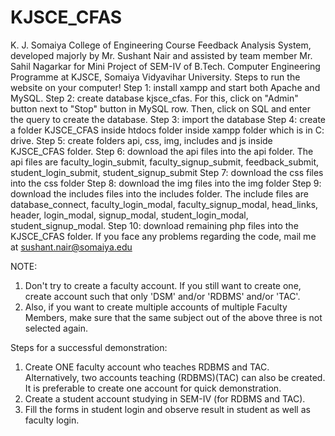# KJSCE_CFAS
K. J. Somaiya College of Engineering Course Feedback Analysis System, developed majorly by Mr. Sushant Nair and assisted by team member Mr. Sahil Nagarkar for Mini Project of SEM-IV of B.Tech. Computer Engineering Programme at KJSCE, Somaiya Vidyavihar University. 
Steps to run the website on your computer!
Step 1: install xampp and start both Apache and MySQL.
Step 2: create database kjsce_cfas. For this, click on "Admin" button next to "Stop" button in MySQL row. Then, click on SQL and enter the query to create the database.
Step 3: import the database
Step 4: create a folder KJSCE_CFAS inside htdocs folder inside xampp folder which is in C: drive.
Step 5: create folders api, css, img, includes and js inside KJSCE_CFAS folder.
Step 6: download the api files into the api folder. The api files are faculty_login_submit, faculty_signup_submit, feedback_submit, student_login_submit, student_signup_submit
Step 7: download the css files into the css folder
Step 8: download the img files into the img folder
Step 9: download the includes files into the includes folder. The include files are database_connect, faculty_login_modal, faculty_signup_modal, head_links, header, login_modal, signup_modal, student_login_modal, student_signup_modal.
Step 10: download remaining php files into the KJSCE_CFAS folder.
If you face any problems regarding the code, mail me at sushant.nair@somaiya.edu

NOTE:
1. Don't try to create a faculty account. If you still want to create one, create account such that only 'DSM' and/or 'RDBMS' and/or 'TAC'. 
2. Also, if you want to create multiple accounts of multiple Faculty Members, make sure that the same subject out of the above three is not selected again.

Steps for a successful demonstration:
1. Create ONE faculty account who teaches RDBMS and TAC. Alternatively, two accounts teaching (RDBMS)(TAC) can also be created. It is preferable to create one account for quick demonstration.
2. Create a  student account studying in SEM-IV (for RDBMS and TAC).
3. Fill the forms in student login and observe result in student as well as faculty login.
